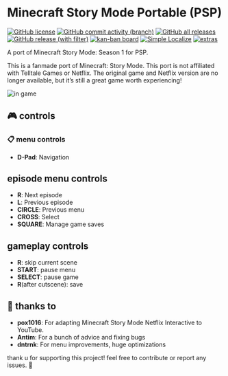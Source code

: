 # Minecraft Story Mode Portable (PSP)

[![GitHub license](https://img.shields.io/github/license/entitybtw/mcsm_portable?color=brightgreen)](https://github.com/entitybtw/mcsm_portable/blob/main/License)
[![GitHub commit activity (branch)](https://img.shields.io/github/commit-activity/m/entitybtw/mcsm_portable?color=blue)](https://github.com/entitybtw/mcsm_portable/commits) 
[![GitHub all releases](https://img.shields.io/github/downloads/entitybtw/mcsm_portable/total?logo=github&color=orange)](https://github.com/entitybtw/mcsm_portable/releases/)  
[![GitHub release (with filter)](https://img.shields.io/github/v/release/entitybtw/mcsm_portable?logo=github&color=yellow)](https://github.com/entitybtw/mcsm_portable/releases/latest)
[![kan-ban board](https://img.shields.io/badge/kan--ban-board-blue)](https://github.com/users/entitybtw/projects/4)
[![Simple Localize](https://img.shields.io/badge/Simple-Localize-green?labelColor=5e5e5e)](https://github.com/entitybtw/mcsm_portable_extras/)
[![extras](https://img.shields.io/badge/extras-orange)](https://simplelocalize.io/suggestions/?id=e2fbe6bc389540e680d62f1`2ee00f0cd)

A port of Minecraft Story Mode: Season 1 for PSP.

This is a fanmade port of Minecraft: Story Mode.
This port is not affiliated with Telltale Games or Netflix.
The original game and Netflix version are no longer available, but it’s still a great game worth experiencing!

![](https://i.imgur.com/H0DDJvQ.png "in game")

## 🎮 controls


### 📋 menu controls
- **D-Pad**: Navigation
## episode menu controls
- **R**: Next episode
- **L**: Previous episode
- **CIRCLE**: Previous menu
- **CROSS**: Select
- **SQUARE**: Manage game saves
## gameplay controls
- **R**: skip current scene
- **START**: pause menu
- **SELECT**: pause game
- **R**(after cutscene): save

## 👏 thanks to

- **pox1016**: For adapting Minecraft Story Mode Netflix Interactive to YouTube.
- **Antim**: For a bunch of advice and fixing bugs
- **dntrnk**: For menu improvements, huge optimizations

thank u for supporting this project! feel free to contribute or report any issues. 🚀

